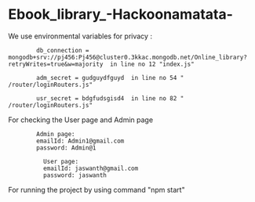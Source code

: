 # Ebook_library_-Hackoonamatata-

We use environmental variables for privacy : 

            db_connection = mongodb+srv://pj456:Pj456@cluster0.3kkac.mongodb.net/Online_library?retryWrites=true&w=majority  in line no 12 "index.js"

            adm_secret = gudguydfguyd  in line no 54 " /router/loginRouters.js"

            usr_secret = bdgfudsgisd4  in line no 82 " /router/loginRouters.js"

For checking the User page and Admin page

            Admin page:
            emailId: Admin1@gmail.com
            password: Admin@1

              User page:
              emailId: jaswanth@gmail.com
              password: jaswanth



For running the project by using command "npm start"

